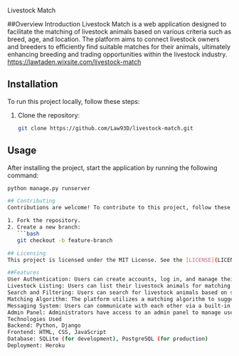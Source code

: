 Livestock Match

##Overview Introduction
Livestock Match is a web application designed to facilitate the matching of livestock animals based on various criteria such as breed, age, and location. The platform aims to connect livestock owners and breeders to efficiently find suitable matches for their animals, ultimately enhancing breeding and trading opportunities within the livestock industry.
https://lawtaden.wixsite.com/livestock-match

## Installation
To run this project locally, follow these steps:

1. Clone the repository:
   ```bash
   git clone https://github.com/Law93D/livestock-match.git

## Usage
After installing the project, start the application by running the following command:
```bash
python manage.py runserver

## Contributing
Contributions are welcome! To contribute to this project, follow these steps:

1. Fork the repository.
2. Create a new branch:
   ```bash
   git checkout -b feature-branch

## Licensing
This project is licensed under the MIT License. See the [LICENSE](LICENSE) file for more details.

##Features
User Authentication: Users can create accounts, log in, and manage their profiles.
Livestock Listing: Users can list their livestock animals for matching.
Search and Filtering: Users can search for livestock animals based on specific criteria and apply filters to narrow down results.
Matching Algorithm: The platform utilizes a matching algorithm to suggest potential matches between livestock animals based on compatibility factors.
Messaging System: Users can communicate with each other via a built-in messaging system to discuss potential matches and negotiate terms.
Admin Panel: Administrators have access to an admin panel to manage user accounts, listings, and system settings.
Technologies Used
Backend: Python, Django
Frontend: HTML, CSS, JavaScript
Database: SQLite (for development), PostgreSQL (for production)
Deployment: Heroku

